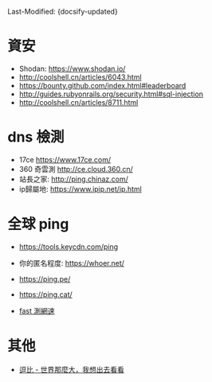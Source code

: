 Last-Modified: {docsify-updated}

# 資安

- Shodan: <https://www.shodan.io/>
- <http://coolshell.cn/articles/6043.html>
- <https://bounty.github.com/index.html#leaderboard>
- <http://guides.rubyonrails.org/security.html#sql-injection>
- <http://coolshell.cn/articles/8711.html>

# dns 檢測

- 17ce <https://www.17ce.com/>
- 360 奇雲測 <http://ce.cloud.360.cn/>
- 站長之家: http://ping.chinaz.com/
- ip歸屬地: https://www.ipip.net/ip.html

# 全球 ping

- https://tools.keycdn.com/ping

- 你的匿名程度: https://whoer.net/
- https://ping.pe/
- https://ping.cat/
- [fast 測網速](https://fast.com/)

# 其他

- [逗比 - 世界那麼大，我想出去看看](https://doub.io/)